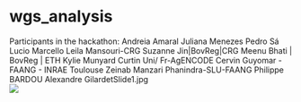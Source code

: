 # wgs_analysis

Participants in the hackathon: Andreia Amaral
                               Juliana Menezes
                               Pedro Sá
                               Lucio Marcello 
                               Leila Mansouri-CRG
                               Suzanne Jin|BovReg|CRG
                               Meenu Bhati | BovReg | ETH
                               Kylie Munyard Curtin Uni/ Fr-AgENCODE
                               Cervin Guyomar - FAANG - INRAE Toulouse
                               Zeinab Manzari 
                               Phanindra-SLU-FAANG
                               Philippe BARDOU
                               Alexandre GilardetSlide1.jpg                               
                               ![](https://github.com/andreiaamaral/wgs_analysis/blob/main/Slide1.jpg)
                               
                                                    
                               
                               
